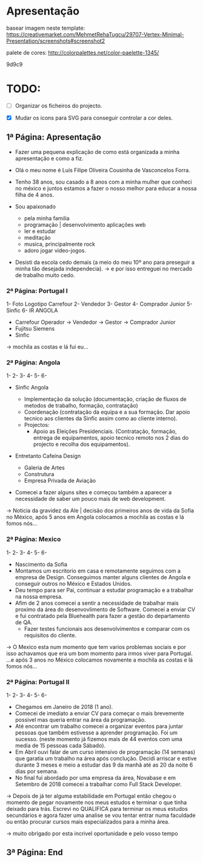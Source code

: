 # Apresentação

basear imagem neste template:
https://creativemarket.com/MehmetRehaTugcu/29707-Vertex-Minimal-Presentation/screenshots#screenshot2

palete de cores:
http://colorpalettes.net/color-paelette-1345/

9d9c9

# TODO:

- [ ] Organizar os ficheiros do projecto.
- [x] Mudar os icons para SVG para conseguir controlar a cor deles.


## 1ª Página: Apresentação
* Fazer uma pequena explicação de como está organizada a minha apresentação e como a fiz.

* Olá o meu nome é Luís Filipe Oliveira Cousinha de Vasconcelos Forra.
* Tenho 38 anos, sou casado a 8 anos com a minha mulher que conheci no méxico e juntos estamos a fazer o nosso melhor para educar a nossa filha de 4 anos.
* Sou apaixonado
    - pela minha familia
    - programação | desenvolvimento aplicações web
    - ler e estudar
    - meditação
    - musica, principalmente rock
    - adoro jogar video-jogos.

* Desisti da escola cedo demais (a meio do meu 10º ano para preseguir a minha tão desejada independecia).
-> e por isso entreguei no mercado de trabalho muito cedo.

### 2ª Página: Portugal I

1- Foto Logotipo Carrefour
2- Vendedor
3- Gestor
4- Comprador Junior
5- Sinfic
6- IR ANGOLA

* Carrefour Operador -> Vendedor -> Gestor -> Comprador Junior
* Fujitsu Siemens
* Sinfic

-> mochila as costas e lá fui eu...

### 2ª Página: Angola

1-
2-
3-
4-
5-
6-

* Sinfic Angola
    - Implementação da solução (documentação, criação de fluxos de metodos de trabalho, formação, contratação)
    - Coordenação (contratação da equipa e a sua formação. Dar apoio tecnico aos clientes da Sinfic assim como ao cliente interno).
    - Projectos: 
        * Apoio as Eleições Presidenciais. 
        (Contratação, formação, entrega de equipamentos, apoio tecnico remoto nos 2 dias do projecto e recolha dos equipamentos).

* Entretanto Cafeína Design
    - Galeria de Artes
    - Construtura
    - Empresa Privada de Aviação
* Comecei a fazer alguns sites e começou também a aparecer a necessidade de saber um pouco mais de web development.

-> Noticia da gravidez da Ale | decisão dos primeiros anos de vida da Sofia no México,
após 5 anos em Angola colocamos a mochila as costas e lá fomos nós... 

### 2ª Página: Mexico

1-
2-
3-
4-
5-
6-

* Nascimento da Sofia
* Montamos um escritorio em casa e remotamente seguimos com a empresa de Design. Conseguimos manter alguns clientes de Angola e conseguir outros no México e Estados Unidos. 
* Deu tempo para ser Pai, continuar a estudar programação e a trabalhar na nossa empresa.
* Afim de 2 anos comecei a sentir a necessidade de trabalhar mais proximo da área do desenvovlimento de Software. Comecei a enviar CV e fui contratado pela Bluehealth para fazer a gestão do departamento de QA.
    - Fazer testes funcionais aos desenvolvimentos e comparar com os requisitos do cliente.

-> O Mexico esta num momento que tem varios problemas sociais e por isso achavamos que era um bom momento para irmos viver para Portugal.
...e após 3 anos no México colocamos novamente a mochila as costas e lá fomos nós... 

### 2ª Página: Portugal II

1-
2-
3-
4-
5-
6-

* Chegamos em Janeiro de 2018 (1 ano).
* Comecei de imediato a enviar CV para começar o mais brevemente possivel mas queria entrar na área da programação.
* Até encontrar um trabalho comecei a organizar eventos para juntar pessoas que também estivesse a aprender programação. Foi um sucesso. (neste momento já fizemos mais de 44 eventos com uma media de 15 pessoas cada Sábado).
* Em Abril ouvi falar de um curso intensivo de programação (14 semanas) que garatia um trabalho na área após conclução. Decidi arriscar e estive durante 3 meses e meio a estudar das 9 da manhã até as 20 da noite 6 dias por semana.
* No final fui abordado por uma empresa da área, Novabase e em Setembro de 2018 comecei a trabalhar como Full Stack Developer.

-> Depois de já ter alguma estabilidade em Portugal então chegou o momento de pegar novamente nos meus estudos e terminar o que tinha deixado para trás. Escrevi no QUALIFICA para terminar os meus estudos secundários e agora fazer uma analise se vou tentar entrar numa faculdade ou então procurar cursos mais especializados para a minha área.

-> muito obrigado por esta incrivel oportunidade e pelo vosso tempo

## 3ª Página: End